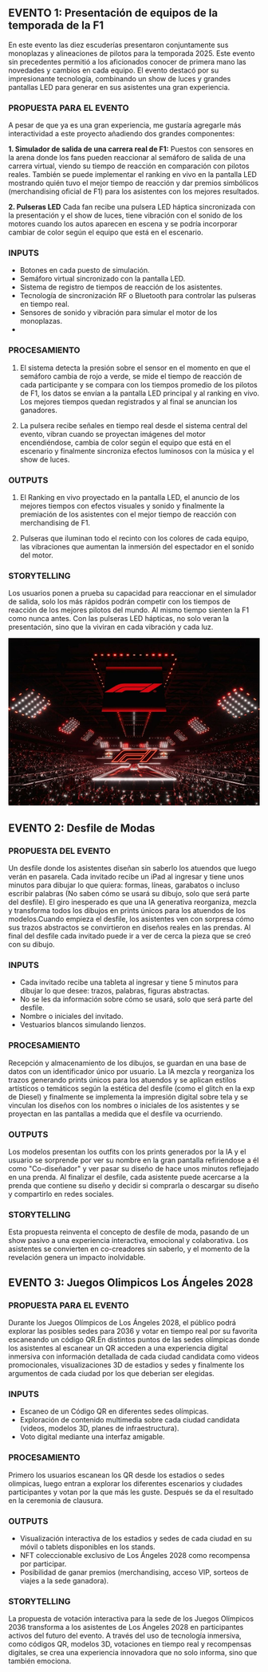 EVENTO 1: Presentación de equipos de la temporada de la F1 
-
En este evento las diez escuderías presentaron conjuntamente sus monoplazas y alineaciones de pilotos para la temporada 2025. Este evento sin precedentes permitió a los aficionados conocer de primera mano las novedades y cambios en cada equipo.
El evento destacó por su impresionante tecnología, combinando un show de luces y grandes pantallas LED para generar en sus asistentes una gran experiencia.

### PROPUESTA PARA EL EVENTO
A pesar de que ya es una gran experiencia, me gustaría agregarle más interactividad a este proyecto añadiendo dos grandes componentes: 

**1. Simulador de salida de una carrera real de F1:**  Puestos con sensores en la arena donde los fans pueden reaccionar al semáforo de salida de una carrera virtual, viendo su tiempo de reacción en comparación con pilotos reales.
También se puede implementar el ranking en vivo en la pantalla LED mostrando quién tuvo el mejor tiempo de reacción y dar premios simbólicos (merchandising oficial de F1) para los asistentes con los mejores resultados.

**2. Pulseras LED** Cada fan recibe una pulsera LED háptica sincronizada con la presentación y el show de luces, tiene vibración con el sonido de los motores cuando los autos aparecen en escena y se podría incorporar cambiar de color según el equipo que está en el escenario.

### INPUTS
- Botones en cada puesto de simulación.
- Semáforo virtual sincronizado con la pantalla LED.
- Sistema de registro de tiempos de reacción de los asistentes.
- Tecnología de sincronización RF o Bluetooth para controlar las pulseras en tiempo real.
- Sensores de sonido y vibración para simular el motor de los monoplazas.
- 
### PROCESAMIENTO
1. El sistema detecta la presión sobre el sensor en el momento en que el semáforo cambia de rojo a verde, se mide el tiempo de reacción de cada participante y se compara con los tiempos promedio de los pilotos de F1, los datos se envían a la pantalla LED principal y al ranking en vivo. Los mejores tiempos quedan registrados y al final se anuncian los ganadores.

2.  La pulsera recibe señales en tiempo real desde el sistema central del evento, vibran cuando se proyectan imágenes del motor encendiéndose, cambia de color según el equipo que está en el escenario y finalmente sincroniza efectos luminosos con la música y el show de luces.

### OUTPUTS
1. El Ranking en vivo proyectado en la pantalla LED, el anuncio de los mejores tiempos con efectos visuales y sonido y finalmente la premiación de los asistentes con el mejor tiempo de reacción con merchandising de F1.

2. Pulseras que iluminan todo el recinto con los colores de cada equipo, las vibraciones que aumentan la inmersión del espectador en el sonido del motor.

### STORYTELLING
Los usuarios ponen a prueba su capacidad para reaccionar en el simulador de salida, solo los más rápidos podrán competir con los tiempos de reacción de los mejores pilotos del mundo. Al mismo tiempo sienten la F1 como nunca antes. Con las pulseras LED hápticas, no solo veran la presentación, sino que la viviran en cada vibración y cada luz.

![Cuandro Comparativo](../../../../assets/ejemplo33.jpg)

EVENTO 2: Desfile de Modas
-
### PROPUESTA DEL EVENTO 
Un desfile donde los asistentes diseñan sin saberlo los atuendos que luego verán en pasarela. Cada invitado recibe un iPad al ingresar y tiene unos minutos para dibujar lo que quiera: formas, líneas, garabatos o incluso escribir palabras (No saben cómo se usará su dibujo, solo que será parte del desfile). El giro inesperado es que una IA generativa reorganiza, mezcla y transforma todos los dibujos en prints únicos para los atuendos de los modelos.Cuando empieza el desfile, los asistentes ven con sorpresa cómo sus trazos abstractos se convirtieron en diseños reales en las prendas. Al final del desfile cada invitado puede ir a ver de cerca la pieza que se creó con su dibujo.

### INPUTS
- Cada invitado recibe una tableta al ingresar y tiene 5 minutos para dibujar lo que desee: trazos, palabras, figuras abstractas.
- No se les da información sobre cómo se usará, solo que será parte del desfile.
- Nombre o iniciales del invitado.
- Vestuarios blancos simulando lienzos.
  
### PROCESAMIENTO
Recepción y almacenamiento de los dibujos, se guardan en una base de datos con un identificador único por usuario. La IA mezcla y reorganiza los trazos generando prints únicos para los atuendos y se aplican estilos artísticos o temáticos según la estética del desfile (como el glitch en la exp de Diesel) y finalmente se implementa la impresión digital sobre tela y se vinculan los diseños con los nombres o iniciales de los asistentes y se proyectan en las pantallas a medida que el desfile va ocurriendo. 

### OUTPUTS
Los modelos presentan los outfits con los prints generados por la IA y el usuario se sorprende por ver su nombre en la gran pantalla refiriendose a él como "Co-diseñador" y ver pasar su diseño de hace unos minutos reflejado en una prenda. Al finalizar el desfile, cada asistente puede acercarse a la prenda que contiene su diseño y decidir si comprarla o descargar su diseño y compartirlo en redes sociales. 

### STORYTELLING
Esta propuesta reinventa el concepto de desfile de moda, pasando de un show pasivo a una experiencia interactiva, emocional y colaborativa. Los asistentes se convierten en co-creadores sin saberlo, y el momento de la revelación genera un impacto inolvidable. 

EVENTO 3: Juegos Olimpicos Los Ángeles 2028
-
### PROPUESTA PARA EL EVENTO
Durante los Juegos Olímpicos de Los Ángeles 2028, el público podrá explorar las posibles sedes para 2036 y votar en tiempo real por su favorita escaneando un código QR.En distintos puntos de las sedes olímpicas donde los asistentes al escanear un QR acceden a una experiencia digital inmersiva con información detallada de cada ciudad candidata como videos promocionales, visualizaciones 3D de estadios y sedes y finalmente los argumentos de cada ciudad por los que deberian ser elegidas. 

### INPUTS
- Escaneo de un Código QR en diferentes sedes olímpicas.
- Exploración de contenido multimedia sobre cada ciudad candidata (videos, modelos 3D, planes de infraestructura).
- Voto digital mediante una interfaz amigable.
  
### PROCESAMIENTO
Primero los usuarios escanean los QR desde los estadios o sedes olimpicas, luego entran a explorar los diferentes escenarios y ciudades participantes y votan por la que más les guste. Después se da el resultado en la ceremonia de clausura.  

### OUTPUTS
- Visualización interactiva de los estadios y sedes de cada ciudad en su móvil o tablets disponibles en los stands.
- NFT coleccionable exclusivo de Los Ángeles 2028 como recompensa por participar.
- Posibilidad de ganar premios (merchandising, acceso VIP, sorteos de viajes a la sede ganadora).

### STORYTELLING

La propuesta de votación interactiva para la sede de los Juegos Olímpicos 2036 transforma a los asistentes de Los Ángeles 2028 en participantes activos del futuro del evento. A través del uso de tecnología inmersiva, como códigos QR, modelos 3D, votaciones en tiempo real y recompensas digitales, se crea una experiencia innovadora que no solo informa, sino que también emociona.


